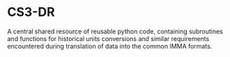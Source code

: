 # CS3-DR
A central shared resource of reusable python code, containing subroutines and functions for historical units conversions and similar requirements encountered during translation of data into the common IMMA formats.
